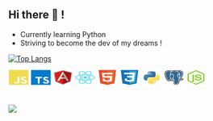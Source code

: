 ## Hi there 👋 !

* Currently learning Python
* Striving to become the dev of my dreams !

[![Top Langs](https://github-readme-stats.vercel.app/api/top-langs/?username=ahmandi&layout=compact&langs_count=7&theme=dracula)](https://github.com/ahmandi/github-readme-stats)

<div style="display: inline_block">
  <img align="center" alt="Javascript Icon" height="30" width="40" src="https://raw.githubusercontent.com/devicons/devicon/master/icons/javascript/javascript-plain.svg">
  <img align="center" alt="Typescript Icon" height="30" width="40" src="https://raw.githubusercontent.com/devicons/devicon/master/icons/typescript/typescript-plain.svg">
  <img align="center" alt="Angular Icon" height="30" width="40" src="https://raw.githubusercontent.com/devicons/devicon/master/icons/angularjs/angularjs-original.svg">
  <img align="center" alt="React Icon" height="30" width="40" src="https://raw.githubusercontent.com/devicons/devicon/master/icons/react/react-original.svg">
  <img align="center" alt="HTML5 Icon" height="30" width="40" src="https://raw.githubusercontent.com/devicons/devicon/master/icons/html5/html5-original.svg">
  <img align="center" alt="CSS3 Icon" height="30" width="40" src="https://raw.githubusercontent.com/devicons/devicon/master/icons/css3/css3-original.svg">
  <img align="center" alt="Python Icon" height="30" width="40" src="https://github.com/devicons/devicon/blob/master/icons/python/python-original.svg">
  <img align="center" alt="Postgres Icon" height="30" width="40" src="https://github.com/devicons/devicon/blob/master/icons/postgresql/postgresql-original.svg">
  <img align="center" alt="Node js Icon" height="30" width="40" src="https://github.com/devicons/devicon/blob/master/icons/nodejs/nodejs-original.svg">
</div>

#

  <a href="https://www.linkedin.com/in/arsamanda/" target="_blank"><img src="https://img.shields.io/badge/-LinkedIn-%230077B5?style=for-the-badge&logo=linkedin&logoColor=white" target="_blank"></a> 
